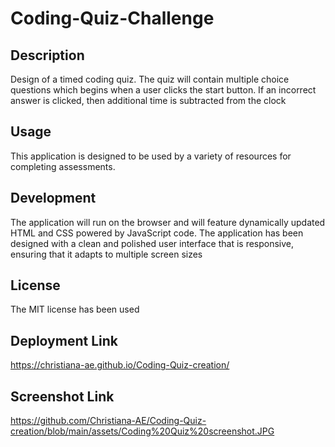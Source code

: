 # Coding-Quiz-Challenge

## Description
Design of a timed coding quiz. The quiz will contain multiple choice questions which begins when a user clicks the start button. If an incorrect answer is clicked, then additional time is subtracted from the clock

## Usage
This application is designed to be used by a variety of resources for completing assessments. 

## Development 
The application will run on the browser and will feature dynamically updated HTML and CSS powered by JavaScript code. The application has been designed with a clean and polished user interface that is responsive, ensuring that it adapts to multiple screen sizes

## License
The MIT license has been used

## Deployment Link 
https://christiana-ae.github.io/Coding-Quiz-creation/

## Screenshot Link
https://github.com/Christiana-AE/Coding-Quiz-creation/blob/main/assets/Coding%20Quiz%20screenshot.JPG



